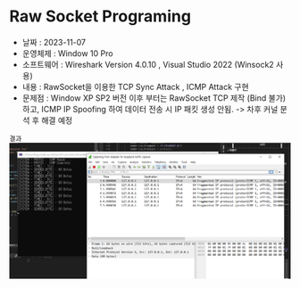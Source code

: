# Raw Socket Programing

* 날짜 : 2023-11-07
* 운영체제 : Window 10 Pro
* 소프트웨어 : Wireshark Version 4.0.10 , Visual Studio 2022 (Winsock2 사용) 
* 내용 : RawSocket을 이용한 TCP Sync Attack , ICMP Attack 구현
* 문제점 : Window XP SP2 버전 이후 부터는 RawSocket TCP 제작 (Bind 불가)하고, ICMP IP Spoofing 하여 데이터 전송 시 IP 패킷 생성 안됨. -> 차후 커널 분석 후 해결 예정

`결과`  
![Alt text](image.png)
